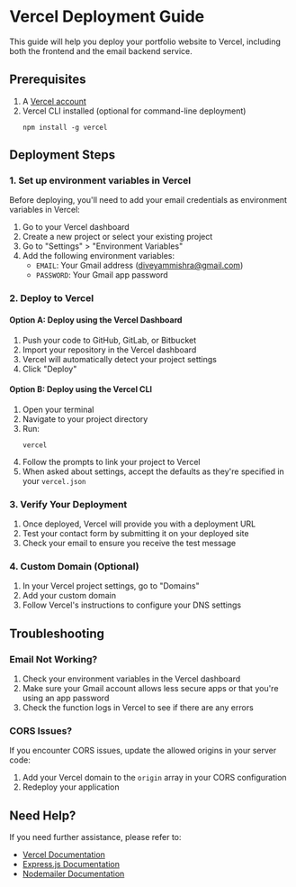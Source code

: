 # Vercel Deployment Guide

This guide will help you deploy your portfolio website to Vercel, including both the frontend and the email backend service.

## Prerequisites

1. A [Vercel account](https://vercel.com/signup)
2. Vercel CLI installed (optional for command-line deployment)
   ```
   npm install -g vercel
   ```

## Deployment Steps

### 1. Set up environment variables in Vercel

Before deploying, you'll need to add your email credentials as environment variables in Vercel:

1. Go to your Vercel dashboard
2. Create a new project or select your existing project
3. Go to "Settings" > "Environment Variables"
4. Add the following environment variables:
   - `EMAIL`: Your Gmail address (diveyammishra@gmail.com)
   - `PASSWORD`: Your Gmail app password

### 2. Deploy to Vercel

#### Option A: Deploy using the Vercel Dashboard

1. Push your code to GitHub, GitLab, or Bitbucket
2. Import your repository in the Vercel dashboard
3. Vercel will automatically detect your project settings
4. Click "Deploy"

#### Option B: Deploy using the Vercel CLI

1. Open your terminal
2. Navigate to your project directory
3. Run:
   ```
   vercel
   ```
4. Follow the prompts to link your project to Vercel
5. When asked about settings, accept the defaults as they're specified in your `vercel.json`

### 3. Verify Your Deployment

1. Once deployed, Vercel will provide you with a deployment URL
2. Test your contact form by submitting it on your deployed site
3. Check your email to ensure you receive the test message

### 4. Custom Domain (Optional)

1. In your Vercel project settings, go to "Domains"
2. Add your custom domain
3. Follow Vercel's instructions to configure your DNS settings

## Troubleshooting

### Email Not Working?

1. Check your environment variables in the Vercel dashboard
2. Make sure your Gmail account allows less secure apps or that you're using an app password
3. Check the function logs in Vercel to see if there are any errors

### CORS Issues?

If you encounter CORS issues, update the allowed origins in your server code:

1. Add your Vercel domain to the `origin` array in your CORS configuration
2. Redeploy your application

## Need Help?

If you need further assistance, please refer to:
- [Vercel Documentation](https://vercel.com/docs)
- [Express.js Documentation](https://expressjs.com/)
- [Nodemailer Documentation](https://nodemailer.com/about/)
